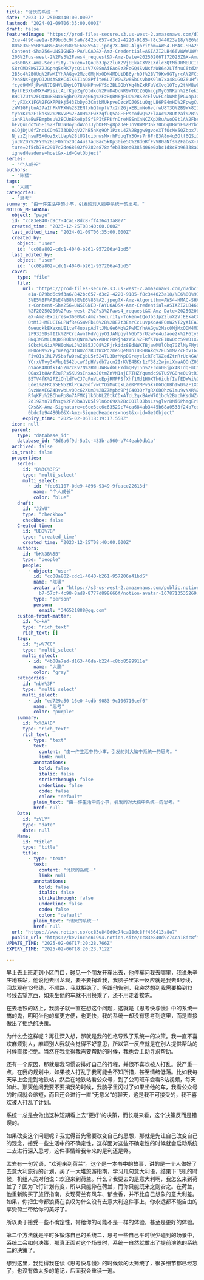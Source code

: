 ```yaml
---
title: "讨厌的系统一"
date: "2023-12-25T08:40:00.000Z"
lastmod: "2024-01-09T06:35:00.000Z"
draft: false
featuredImage: "https://prod-files-secure.s3.us-west-2.amazonaws.com/d7dbc101-8\
  2ce-4f96-ae1a-879bd6c9f3a6/842bc657-d3c2-4220-9185-f8c344023a18/%E6%80%9D%E8%\
  80%83%E5%BF%AB%E4%B8%8E%E6%85%A2.jpeg?X-Amz-Algorithm=AWS4-HMAC-SHA256&X-Amz-\
  Content-Sha256=UNSIGNED-PAYLOAD&X-Amz-Credential=ASIAZI2LB466VWWWUWV4%2F20250\
  206%2Fus-west-2%2Fs3%2Faws4_request&X-Amz-Date=20250206T172023Z&X-Amz-Expires\
  =3600&X-Amz-Security-Token=IQoJb3JpZ2luX2VjEEkaCXVzLXdlc3QtMiJHMEUCIEFuslz2Xm\
  S8rCMOSWGIZ2JGpnq5sRK7ycQiLzV7X0SnAiEAo9z2FoGQ4SvNsfaWB6e2LTfhuC6td2MP9C6%2F%\
  2B5o4%2B0Uq%2FwMIYhAAGgw2Mzc0MjMxODM4MDUiDB6yrhOf%2BVT9Kw9GTyrcA%2FCojTzoG5ke\
  7ea8NsFgpyQJ2U4AS8KC4IK6I1aO8Pfite6LZTWGwZw65bCsvb0X9ln7xa48UGOZ6uHfV%2Fd0cCC\
  fcyd9MWFjPwNN7DSHVUEWyLOTBAHKPnwKYSdZBLGQbYKq4hZxRFuVdXvq1OTqy2tNMBwEDpMS0CxI\
  BylhE3XUdMXP4PisilALrKgeZqYQtdxo%2FmD4DcNR9WTOIZ6QhcgpMyOSNRah%2BfekJILVZ4j9V\
  RHCTZUt%2FO48u8SNxx5gbrQZxvgG6g%2FzBQBN6gEUO%2BSZcElvwFCckWMbjPGVopJ0aRAGa3Kh\
  fjyFXxX1FG%2FGXPP8kj543ZbDyo3CmtbMUkpveDzcWQJ0SiuQqjLB6PE4mHD%2FpwgCwUE9cMuLQ\
  zWW1GFjUnAJ7aIhFkVPXW%2B2ENfxhQtmpfV7x2n2GjxEBimNo6vcrwU8T3Q%2B9Wk8I7jiNS9zDt\
  tybYKc%2F1kasx2%2BVvP%2FAUH%2FwXzqfuQ5aGEFPscodwQ%2FlaAc%2BUtzai%2BiWZ86TwXvn\
  iehR1AeBwFBmpbsu%2BCUnERe8p5SfSPItFPKfnDreNSSnXnNCZKpXRuAwoQ9t1A%2Fbs1ACfWekV\
  hFvQuLdoYu5Ei%2BfU3N0oy5dW7oIJybDFMSg8pz3eEJnVBWMP3Sk70GOqUBWnF%2BYbm6gra4VKC\
  o1OjDjU6fZncLCOn6I33DD2qV27hB5nKq9Qh1PzsL4Z%2Bggw9gvoeXTfOcMx5QZbpx7U8EJl%2Fj\
  NjzzZjhswFSXOoz5xlUap%2BtUG1oibnwsMxrhPduqTY3Ovs7r6FrE3A8n4q3Otf6QSiOLtozCk5y\
  juJWZ0Y%2FY0%2BLF0Yh5zOcA4us7aJBac5kDp30ie5C%2BdGRfFvVB0aNfs%2Fab&X-Amz-Signa\
  ture=2f5cb78c2917c2de68602f0282e878afeb338ed0385406e0abc1d8c8b96338a0&X-Amz-S\
  ignedHeaders=host&x-id=GetObject"
series:
  - "个人成长"
authors:
  - "陈猛"
tags:
  - "大脑"
categories:
  - "思考"
summary: "由一件生活中的小事，引发的对大脑中系统一的思考。"
NOTION_METADATA:
  object: "page"
  id: "cc83e840-d9c7-4ca1-8dc8-ff436413a8e7"
  created_time: "2023-12-25T08:40:00.000Z"
  last_edited_time: "2024-01-09T06:35:00.000Z"
  created_by:
    object: "user"
    id: "cc08a802-cdc1-4040-b261-957206a41bd5"
  last_edited_by:
    object: "user"
    id: "cc08a802-cdc1-4040-b261-957206a41bd5"
  cover:
    type: "file"
    file:
      url: "https://prod-files-secure.s3.us-west-2.amazonaws.com/d7dbc101-82ce-4f96-a\
        e1a-879bd6c9f3a6/842bc657-d3c2-4220-9185-f8c344023a18/%E6%80%9D%E8%80%8\
        3%E5%BF%AB%E4%B8%8E%E6%85%A2.jpeg?X-Amz-Algorithm=AWS4-HMAC-SHA256&X-Am\
        z-Content-Sha256=UNSIGNED-PAYLOAD&X-Amz-Credential=ASIAZI2LB466SE5EUDL6\
        %2F20250206%2Fus-west-2%2Fs3%2Faws4_request&X-Amz-Date=20250206T171917Z\
        &X-Amz-Expires=3600&X-Amz-Security-Token=IQoJb3JpZ2luX2VjEEkaCXVzLXdlc3\
        QtMiJHMEUCIGLPNfReGSWwFbL6%2B%2BE7t3EmrCcLuvpXoA4F0nW2NT2yAiEA7TimVdef8\
        6weuckkEXaxnUE1twF4uozpAd7tJNuGe6Mq%2FwMIYhAAGgw2Mzc0MjMxODM4MDUiDMBtU%\
        2F93J6DsfIIk%2FCrcAwntHdVgjyO1JANpqylNGbY5rUzwFe4uJaoe2k%2F6ty8vxmKYazB\
        BNq3M5MLQAQDSB0knKQNrmZwaxeDHcFO9jn4zW5L%2FRfKTWcEIDw0ocS9WD1XZQ6ayq54y\
        SOkcNLGizAPH0oWwLJ%2BB5JJQ8%2Fjrkidz8EdNWXTBjawMUlOkq7GZlNyFMyLLyiqmfI3\
        NEOoHs%2FyruezgZOtNU2dzR3tWxPq2me5QeNInTDRHBAkq%2Fu5mM2ZcFdv1G3t3Mgcq%2\
        FivQIs1hL7V5bsfwOswEgbL5r524TU3DrMKpD9reyelcRTcTXZedZtrRrUckGA%2FtuuUUI\
        YCrxVTvy3xFhp1S42bcwYJpHVsdb7zcn2IrKVE4BKr1zY38z2wjmiXmaAOOnZ05yJROnpdc\
        nYaoK48Ofk1452mZcKv7N%2BWuJWBvdGLPYdmQRy15n%2Fron0Bjpx4KTdqFmCYvjaooHlz\
        OOaxIt8Anf2uRPs5KU9sInxAoJOtmZnVN1ajERTHZYqumdcSGTUSVG0ne0U9tR1vknXkkoB\
        B5TV4fK%2FZiOhldTwCJ7qFnVLoEpjRMPPSfXhf1Md1H0XTh6iubfIvfEDWWi%2FC8gdBPo\
        Lde1%2FRCaSEN52RlPCA20dfvwCYOiMuCgkLaeKPVMPvSk70GOqUBh1wD%2F1XQoqeTiOXl\
        SvzWeXEGZ4BvwbLvO0c62XUmJ%2BZ7Mpbd9PjC403Qr7gRX6D0hzG1mu9vNXR%2Brdjw2ci\
        RfqKFu%2BChuPp8n7AFMXjlkGbKLZ0tkCDxAToL2gxBAeW7O1bc%2BachKsdWZxryOeYtt2\
        2d19Znn7Ifhsg%2FVObA3VDSl9ln6o69X%2BcO0IlOJbsLzvglwrBMi6PhmgEr85ecqPXSd\
        CXs&X-Amz-Signature=c6ce3cc6c63529c74ca684ab3445b68a0538f24b7cd1ee63ecb\
        0bdcfe94480b0&X-Amz-SignedHeaders=host&x-id=GetObject"
      expiry_time: "2025-02-06T18:19:17.558Z"
  icon: null
  parent:
    type: "database_id"
    database_id: "8d6a6f9d-5a2c-433b-a560-b744eab9db1a"
  archived: false
  in_trash: false
  properties:
    series:
      id: "B%3C%3FS"
      type: "multi_select"
      multi_select:
        - id: "fdc61107-0de9-4896-9349-9feace22613d"
          name: "个人成长"
          color: "blue"
    draft:
      id: "JiWU"
      type: "checkbox"
      checkbox: false
    Created time:
      id: "UBQ%7B"
      type: "created_time"
      created_time: "2023-12-25T08:40:00.000Z"
    authors:
      id: "bK%3B%5B"
      type: "people"
      people:
        - object: "user"
          id: "cc08a802-cdc1-4040-b261-957206a41bd5"
          name: "陈猛"
          avatar_url: "https://s3-us-west-2.amazonaws.com/public.notion-static.com/775523\
            b7-57cf-4c98-8ad8-8777d898666f/notion-avatar-1678713535269.png"
          type: "person"
          person:
            email: "346521888@qq.com"
    custom-front-matter:
      id: "c~kA"
      type: "rich_text"
      rich_text: []
    tags:
      id: "jw%7CC"
      type: "multi_select"
      multi_select:
        - id: "4b08a7ed-d163-40da-b224-c8bb8599911e"
          name: "大脑"
          color: "gray"
    categories:
      id: "nbY%3F"
      type: "multi_select"
      multi_select:
        - id: "ed729a50-16e0-4cdb-9083-9c106716cef6"
          name: "思考"
          color: "purple"
    summary:
      id: "x%3AlD"
      type: "rich_text"
      rich_text:
        - type: "text"
          text:
            content: "由一件生活中的小事，引发的对大脑中系统一的思考。"
            link: null
          annotations:
            bold: false
            italic: false
            strikethrough: false
            underline: false
            code: false
            color: "default"
          plain_text: "由一件生活中的小事，引发的对大脑中系统一的思考。"
          href: null
    Date:
      id: "zYLY"
      type: "date"
      date: null
    Name:
      id: "title"
      type: "title"
      title:
        - type: "text"
          text:
            content: "讨厌的系统一"
            link: null
          annotations:
            bold: false
            italic: false
            strikethrough: false
            underline: false
            code: false
            color: "default"
          plain_text: "讨厌的系统一"
          href: null
  url: "https://www.notion.so/cc83e840d9c74ca18dc8ff436413a8e7"
  public_url: "https://kevinchen1994.notion.site/cc83e840d9c74ca18dc8ff436413a8e7"
UPDATE_TIME: "2025-02-06T17:20:28.766Z"
EXPIRY_TIME: "2025-02-06T18:20:23.712Z"

---
```

<link rel="stylesheet" href="https://cdn.jsdelivr.net/npm/katex@0.16.2/dist/katex.min.css" integrity="sha384-bYdxxUwYipFNohQlHt0bjN/LCpueqWz13HufFEV1SUatKs1cm4L6fFgCi1jT643X" crossorigin="anonymous">


早上去上班走到小区门口，碰见一个朋友开车出去，他停车问我去哪里，我说朱辛庄地铁站，他说他去回龙观，要不要捎着我，我脑子里第一反应就是我去8号线，回龙观在13号线，不顺路，我就拒绝了。等跟他告别，我突然想到我需要换到13号线去望京西，如果坐他的车就不用换乘了，还不用走着挨冻。


在去地铁的路上，我脑子就一直在想这个问题，这就是《思考快与慢》中的系统一搞的鬼，明明坐他的车更方便，也更快，我的系统一却没有思考到这里，而是直接做出了拒绝的决策。


为什么会这样呢？再往深入想，那就是我的性格导致了系统一的决策。我一直不喜欢麻烦别人，麻烦别人我就会觉得不好意思，所以第一反应就是在别人提供帮助的时候直接拒绝。当然在我觉得我需要帮助的时候，我也会主动寻求帮助。


还有一个原因，那就是我习惯安排好自己的行程，并很不喜欢被人打乱。说严重一点，在我的规划中，如果被人打乱了我可能会不知所措，甚至情绪低落。比如我每天早上会走到地铁站，然后在地铁站看公众号，到了公司班车会看B站视频，每天如此。那天他问我要不要捎我的时候，我脑子里闪过了如果坐他的车，我看公众号的时间就会缩短，而且还会进行一直“无意义”的聊天，这是我不可接受的，我不喜欢被人打乱了计划。


系统一总是会做出这种短期看上去“更好”的决策，而长期来看，这个决策反而是错误的。


如果改变这个问题呢？我觉得首先需要改变自己的思想，那就是先让自己改变自己的观念，接受一些生活中的不确定性，这样面对这些不确定性的时候就会启动系统二去进行深入思考，这件事情给我带来的是利还是弊。


孟岩有一句咒语，“欢迎来到荷兰”。这个是一本书中的故事，讲的是一个人做好了去意大利旅行的计划，买了一大堆旅游指南，学习几句意大利语，结果下飞机的时候，机组人员对他说：欢迎来到荷兰。什么？我要去的是意大利啊，我怎么来到荷兰了？因为飞行计划有变，所以只能停在荷兰，而你只能既来之则安之。在荷兰，他重新购买了旅行指南，发现荷兰有风车、郁金香，并不比自己想象的意大利差。如果，你把生命都浪费在哀叹为什么没有去意大利这件事上，你永远都不能自由的享受荷兰带给你的美好了。


所以勇于接受一些不确定性，带给你的可能不是一样的体验，甚至是更好的体验。


第二个方法就是平时多锻炼自己的系统二，思考一些自己平时很少碰到的场景中，系统二会如何决策，那真正面对这个场景时，系统一自然就做出了提前演练的系统二的决策了。


想到这里，我觉得我在读《思考快与慢》的时候读的太笼统了，很多细节都已经忘了，也没有做太多的笔记，后面我会重读一遍。

